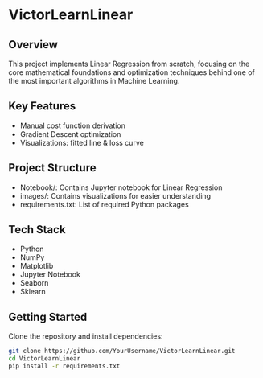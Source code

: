 # VictorLearnLinear

## Overview
This project implements Linear Regression from scratch, focusing on the core mathematical foundations and optimization techniques behind one of the most important algorithms in Machine Learning.

## Key Features
- Manual cost function derivation
- Gradient Descent optimization
- Visualizations: fitted line & loss curve

## Project Structure
- Notebook/: Contains Jupyter notebook for Linear Regression
- images/: Contains visualizations for easier understanding
- requirements.txt: List of required Python packages

## Tech Stack
- Python
- NumPy
- Matplotlib
- Jupyter Notebook
- Seaborn
- Sklearn

## Getting Started
Clone the repository and install dependencies:

```bash
git clone https://github.com/YourUsername/VictorLearnLinear.git
cd VictorLearnLinear
pip install -r requirements.txt
